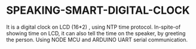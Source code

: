 # SPEAKING-SMART-DIGITAL-CLOCK
It is a digital clock on LCD (16*2) , using NTP time protocol.
In-spite-of showing time on LCD, it can also tell the time on the speaker, by greeting the person.
Using NODE MCU and ARDUINO UART serial communication.
